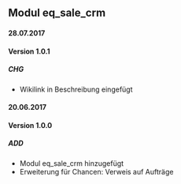 ## Modul eq_sale_crm

#### 28.07.2017
#### Version 1.0.1
##### CHG
- Wikilink in Beschreibung eingefügt

#### 20.06.2017
#### Version 1.0.0
##### ADD
- Modul eq_sale_crm hinzugefügt
- Erweiterung für Chancen: Verweis auf Aufträge
